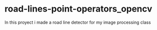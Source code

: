 # road-lines-point-operators_opencv
In this proyect i made a road line detector for my image processing class
